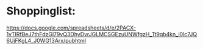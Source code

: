 # Shoppinglist:

https://docs.google.com/spreadsheets/d/e/2PACX-1vTIRfBeJ7thFdzGl79vQ3DhyDvrJGLMCSGEzuUNWfgzH_Tt9qb4kn_i0lc7JQ6UjFKgL4_J0WG13Arx/pubhtml
